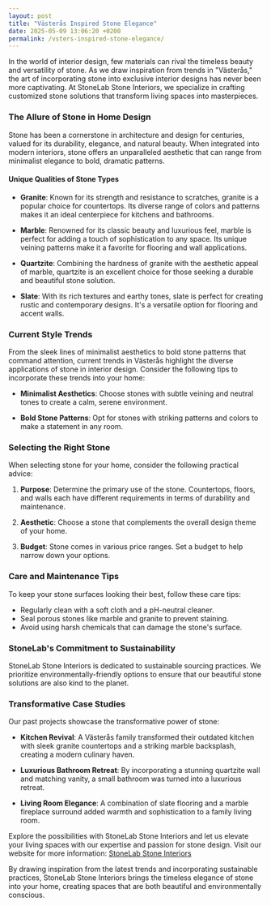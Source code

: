 ```yaml
---
layout: post
title: "Västerås Inspired Stone Elegance"
date: 2025-05-09 13:06:20 +0200
permalink: /vsters-inspired-stone-elegance/
---
```



In the world of interior design, few materials can rival the timeless beauty and versatility of stone. As we draw inspiration from trends in "Västerås," the art of incorporating stone into exclusive interior designs has never been more captivating. At StoneLab Stone Interiors, we specialize in crafting customized stone solutions that transform living spaces into masterpieces.

### The Allure of Stone in Home Design

Stone has been a cornerstone in architecture and design for centuries, valued for its durability, elegance, and natural beauty. When integrated into modern interiors, stone offers an unparalleled aesthetic that can range from minimalist elegance to bold, dramatic patterns.

#### Unique Qualities of Stone Types

- **Granite**: Known for its strength and resistance to scratches, granite is a popular choice for countertops. Its diverse range of colors and patterns makes it an ideal centerpiece for kitchens and bathrooms.

- **Marble**: Renowned for its classic beauty and luxurious feel, marble is perfect for adding a touch of sophistication to any space. Its unique veining patterns make it a favorite for flooring and wall applications.

- **Quartzite**: Combining the hardness of granite with the aesthetic appeal of marble, quartzite is an excellent choice for those seeking a durable and beautiful stone solution.

- **Slate**: With its rich textures and earthy tones, slate is perfect for creating rustic and contemporary designs. It's a versatile option for flooring and accent walls.

### Current Style Trends

From the sleek lines of minimalist aesthetics to bold stone patterns that command attention, current trends in Västerås highlight the diverse applications of stone in interior design. Consider the following tips to incorporate these trends into your home:

- **Minimalist Aesthetics**: Choose stones with subtle veining and neutral tones to create a calm, serene environment.

- **Bold Stone Patterns**: Opt for stones with striking patterns and colors to make a statement in any room.

### Selecting the Right Stone

When selecting stone for your home, consider the following practical advice:

1. **Purpose**: Determine the primary use of the stone. Countertops, floors, and walls each have different requirements in terms of durability and maintenance.

2. **Aesthetic**: Choose a stone that complements the overall design theme of your home.

3. **Budget**: Stone comes in various price ranges. Set a budget to help narrow down your options.

### Care and Maintenance Tips

To keep your stone surfaces looking their best, follow these care tips:

- Regularly clean with a soft cloth and a pH-neutral cleaner.
- Seal porous stones like marble and granite to prevent staining.
- Avoid using harsh chemicals that can damage the stone's surface.

### StoneLab's Commitment to Sustainability

StoneLab Stone Interiors is dedicated to sustainable sourcing practices. We prioritize environmentally-friendly options to ensure that our beautiful stone solutions are also kind to the planet.

### Transformative Case Studies

Our past projects showcase the transformative power of stone:

- **Kitchen Revival**: A Västerås family transformed their outdated kitchen with sleek granite countertops and a striking marble backsplash, creating a modern culinary haven.

- **Luxurious Bathroom Retreat**: By incorporating a stunning quartzite wall and matching vanity, a small bathroom was turned into a luxurious retreat.

- **Living Room Elegance**: A combination of slate flooring and a marble fireplace surround added warmth and sophistication to a family living room.

Explore the possibilities with StoneLab Stone Interiors and let us elevate your living spaces with our expertise and passion for stone design. Visit our website for more information: [StoneLab Stone Interiors](https://stonelab.se)

By drawing inspiration from the latest trends and incorporating sustainable practices, StoneLab Stone Interiors brings the timeless elegance of stone into your home, creating spaces that are both beautiful and environmentally conscious.